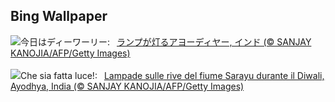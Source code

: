 ## Bing Wallpaper
![](https://www.bing.com/th?id=OHR.DiwaliAyodhya_JA-JP0829173693_UHD.jpg&w=1000)今日はディーワーリー:&nbsp;&ensp;[ランプが灯るアヨーディヤー, インド (© SANJAY KANOJIA/AFP/Getty Images)](https://www.bing.com/th?id=OHR.DiwaliAyodhya_JA-JP0829173693_UHD.jpg)
<br><br/>
![](https://www.bing.com/th?id=OHR.DiwaliAyodhya_IT-IT1029399441_UHD.jpg&w=1000)Che sia fatta luce!:&nbsp;&ensp;[Lampade sulle rive del fiume Sarayu durante il Diwali, Ayodhya, India (© SANJAY KANOJIA/AFP/Getty Images)](https://www.bing.com/th?id=OHR.DiwaliAyodhya_IT-IT1029399441_UHD.jpg)
<br><br/>
